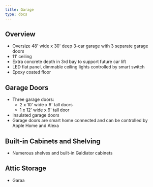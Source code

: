 ```yaml
---
title: Garage
type: docs
---
```


## Overview

* Oversize 48' wide x 30' deep 3-car garage with 3 separate garage doors
* 11' ceiling
* Extra concrete depth in 3rd bay to support future car lift
* LED flat panel, dimmable ceiling lights controlled by smart switch
* Epoxy coated floor

## Garage Doors

* Three garage doors:
  * 2 x 10' wide x 9' tall doors
  * 1 x 12' wide x 9' tall door
* Insulated garage doors
* Garage doors are smart home connected and can be controlled by Apple Home and Alexa

## Built-in Cabinets and Shelving

* Numerous shelves and built-in Galdiator cabinets

## Attic Storage

* Garaa

